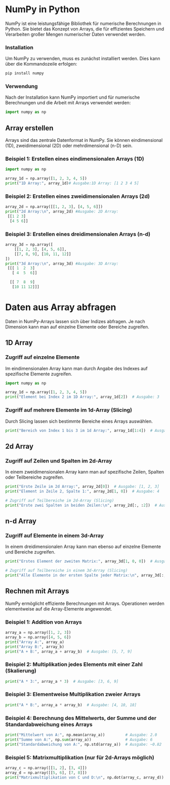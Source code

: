 # NumPy in Python

NumPy ist eine leistungsfähige Bibliothek für numerische Berechnungen in Python. Sie bietet das Konzept von Arrays, die für effizientes Speichern und Verarbeiten großer Mengen numerischer Daten verwendet werden.

### Installation
Um NumPy zu verwenden, muss es zunächst installiert werden. Dies kann über die Kommandozeile erfolgen:

```python
pip install numpy
```

### Verwendung
Nach der Installation kann NumPy importiert und für numerische Berechnungen und die Arbeit mit Arrays verwendet werden:

```python
import numpy as np
```

## Array erstellen

Arrays sind das zentrale Datenformat in NumPy. Sie können eindimensional (1D), zweidimensional (2D) oder mehrdimensional (n-D) sein.

### Beispiel 1: Erstellen eines eindimensionalen Arrays (1D)

```python
import numpy as np

array_1d = np.array([1, 2, 3, 4, 5])
print("1D Array:", array_1d)# Ausgabe:1D Array: [1 2 3 4 5] 
```


### Beispiel 2: Erstellen eines zweidimensionalen Arrays (2d)

```python
array_2d = np.array([[1, 2, 3], [4, 5, 6]])
print("2d Array:\n", array_2d) #Ausgabe: 2D Array:
 [[1 2 3]
  [4 5 6]]
```

### Beispiel 3: Erstellen eines dreidimensionalen Arrays (n-d)

```python
array_3d = np.array([
    [[1, 2, 3], [4, 5, 6]],
    [[7, 8, 9], [10, 11, 12]]
])
print("3d Array:\n", array_3d) #Ausgabe: 3D Array:
 [[[ 1  2  3]
   [ 4  5  6]]

  [[ 7  8  9]
   [10 11 12]]]
```


# Daten aus Array abfragen

Daten in NumPy-Arrays lassen sich über Indizes abfragen. Je nach Dimension kann man auf einzelne Elemente oder Bereiche zugreifen.

## 1D Array

### Zugriff auf einzelne Elemente

Im eindimensionalen Array kann man durch Angabe des Indexes auf spezifische Elemente zugreifen.

```python
import numpy as np

array_1d = np.array([1, 2, 3, 4, 5])
print("Element bei Index 2 im 1D Array:", array_1d[2])  # Ausgabe: 3
```

### Zugriff auf mehrere Elemente im 1d-Array (Slicing)

Durch Slicing lassen sich bestimmte Bereiche eines Arrays auswählen.

```python
print("Bereich von Index 1 bis 3 im 1d Array:", array_1d[1:4])  # Ausgabe: [2, 3, 4]
```

## 2d Array

### Zugriff auf Zeilen und Spalten im 2d-Array

In einem zweidimensionalen Array kann man auf spezifische Zeilen, Spalten oder Teilbereiche zugreifen.

```python
print("Erste Zeile im 2d Array:", array_2d[0])  # Ausgabe: [1, 2, 3]
print("Element in Zeile 2, Spalte 1:", array_2d[1, 0])  # Ausgabe: 4

# Zugriff auf Teilbereiche im 2d-Array (Slicing)
print("Erste zwei Spalten in beiden Zeilen:\n", array_2d[:, :2])  # Ausgabe: [[1, 2], [4, 5]]
```

## n-d Array
### Zugriff auf Elemente in einem 3d-Array

In einem dreidimensionalen Array kann man ebenso auf einzelne Elemente und Bereiche zugreifen.

```python
print("Erstes Element der zweiten Matrix:", array_3d[1, 0, 0])  # Ausgabe: 7

# Zugriff auf Teilbereiche in einem 3d-Array (Slicing)
print("Alle Elemente in der ersten Spalte jeder Matrix:\n", array_3d[:, :, 0])  # Ausgabe: [[1, 4], [7, 10]]
```


## Rechnen mit Arrays

NumPy ermöglicht effiziente Berechnungen mit Arrays. Operationen werden elementweise auf die Array-Elemente angewendet.

### Beispiel 1: Addition von Arrays

```python
array_a = np.array([1, 2, 3])
array_b = np.array([4, 5, 6])
print("Array A:", array_a)
print("Array B:", array_b)
print("A + B:", array_a + array_b)  # Ausgabe: [5, 7, 9]
```

### Beispiel 2: Multiplikation jedes Elements mit einer Zahl (Skalierung)

```python
print("A * 3:", array_a * 3)  # Ausgabe: [3, 6, 9]
```

### Beispiel 3: Elementweise Multiplikation zweier Arrays
 
```python
print("A * B:", array_a * array_b)  # Ausgabe: [4, 10, 18]
```

### Beispiel 4: Berechnung des Mittelwerts, der Summe und der Standardabweichung eines Arrays

```python
print("Mittelwert von A:", np.mean(array_a))         # Ausgabe: 2.0
print("Summe von A:", np.sum(array_a))               # Ausgabe: 6
print("Standardabweichung von A:", np.std(array_a))  # Ausgabe: ~0.82
```

### Beispiel 5: Matrixmultiplikation (nur für 2d-Arrays möglich)

```python
array_c = np.array([[1, 2], [3, 4]])
array_d = np.array([[5, 6], [7, 8]])
print("Matrixmultiplikation von C und D:\n", np.dot(array_c, array_d))
```